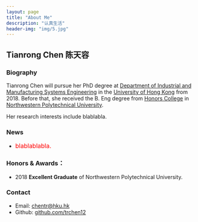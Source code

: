 ```yaml
---
layout: page
title: "About Me"
description: "认真生活"
header-img: "img/5.jpg"
---
```

## Tianrong Chen 陈天容

### Biography
Tianrong Chen will pursue her PhD degree at [Department of Industrial and Manufacturing Systems Engineering](https://www.imse.hku.hk/) in the [University of Hong Kong](https://www.hku.hk/) from 2018. Before that, she received the B. Eng degree from [<U>Honors College</U>](http://honors.nwpu.edu.cn/) in [Northwestern Polytechnical University](http://www.nwpu.edu.cn/). 

Her research interests include blablabla.

### News
- <font color="red" size="3"> blablablabla.</font>



### Honors & Awards：
-  2018 **Excellent Graduate** of Northwestern Polytechnical University.

### Contact

- Email: [chentr@hku.hk](mailto:chentr@hku.hk)  
- Github: [github.com/trchen12](https://github.com/trchen12/)
